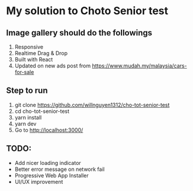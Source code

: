 # My solution to Choto Senior test

## Image gallery should do the followings

1.  Responsive
2.  Realtime Drag & Drop
3.  Built with React
4.  Updated on new ads post from <https://www.mudah.my/malaysia/cars-for-sale>

## Step to run

1.  git clone <https://github.com/willnguyen1312/cho-tot-senior-test>
2.  cd cho-tot-senior-test
3.  yarn install
4.  yarn dev
5.  Go to <http://localhost:3000/>

## TODO:

- Add nicer loading indicator
- Better error message on network fail
- Progressive Web App Installer
- UI/UX improvement
